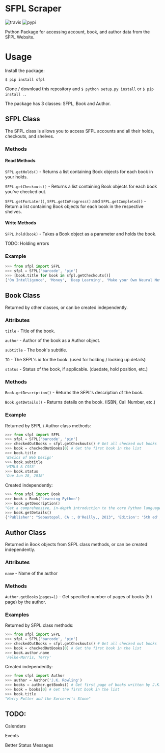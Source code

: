 # SFPL Scraper
![travis](https://travis-ci.org/kajchang/sfpl-scraper.svg?branch=master)
![pypi](https://badge.fury.io/py/sfpl.svg)

Python Package for accessing account, book, and author data from the SFPL Website.

# Usage

Install the package:

```$ pip install sfpl```

Clone / download this repository and ```$ python setup.py install``` or ```$ pip install .```.


The package has 3 classes: SFPL, Book and Author.

## SFPL Class

The SFPL class is allows you to access SFPL accounts and all their holds, checkouts, and shelves.

### Methods

#### Read Methods

```SFPL.getHolds()``` - Returns a list containing Book objects for each book in your holds.

```SFPL.getCheckouts()``` - Returns a list containing Book objects for each book you've checked out.

```SFPL.getForLater()```, ```SFPL.getInProgress()``` and ```SFPL.getCompleted()``` - Return a list containing Book objects for each book in the respective shelves.

#### Write Methods

```SFPL.hold(book)``` - Takes a Book object as a parameter and holds the book.

TODO:
Holding errors

### Example

```python
>>> from sfpl import SFPL
>>> sfpl = SFPL('barcode', 'pin')
>>> [book.title for book in sfpl.getCheckouts()]
['On Intelligence', 'Money', 'Deep Learning', 'Make your Own Neural Network']
```

## Book Class

Returned by other classes, or can be created independently.

### Attributes

```title``` - Title of the book.

```author``` - Author of the book as a Author object.

```subtitle``` - The book's subtitle.

```ID``` - The SFPL's id for the book. (used for holding / looking up details)

```status``` - Status of the book, if applicable. (duedate, hold position, etc.)

### Methods

```Book.getDescription()``` - Returns the SFPL's description of the book.

```Book.getDetails()``` - Returns details on the book. (ISBN, Call Number, etc.)

### Example

Returned by SFPL / Author class methods:

```python
>>> from sfpl import SFPL
>>> sfpl = SFPL('barcode', 'pin')
>>> checkedOutBooks = sfpl.getCheckouts() # Get all checked out books
>>> book = checkedOutBooks[0] # Get the first book in the list
>>> book.title
'Basics of Web Design'
>>> book.subtitle
'HTML5 & CSS3'
>>> book.status
'Due Jun 28, 2018'
```

Created independently:

```python
>>> from sfpl import Book
>>> book = Book('Learning Python')
>>> book.getDescription()
"Get a comprehensive, in-depth introduction to the core Python language with this hands-on book. Based on author Mark Lutz's popular training course..."
>>> book.getDetails()
{'Publisher': "Sebastopol, CA :, O'Reilly,, 2013", 'Edition': '5th ed', 'ISBN': ['9781449355739', '1449355730'], 'Call Number': '005.133 P999L2 2013', 'Characteristics': 'l, 1540 pages : illustrations ; 24 cm', 'Alternative Title': 'Python'}
```

## Author Class

Returned in Book objects from SFPL class methods, or can be created independently.

### Attributes

```name``` - Name of the author

### Methods

```Author.getBooks(pages=1)``` - Get specified number of pages of books (5 / page) by the author.

### Examples

Returned by SFPL class methods:

```python
>>> from sfpl import SFPL
>>> sfpl = SFPL('barcode', 'pin')
>>> checkedOutBooks = sfpl.getCheckouts() # Get all checked out books
>>> book = checkedOutBooks[0] # Get the first book in the list
>>> book.author.name
'Felke-Morris, Terry'
```

Created independently:

```python
>>> from sfpl import Author
>>> author = Author('J.K. Rowling')
>>> books = author.getBooks() # Get first page of books written by J.K. Rowling
>>> book = books[0] # Get the first book in the list
>>> book.title
"Harry Potter and the Sorcerer's Stone"
```

## TODO:

Calendars

Events

Better Status Messages
